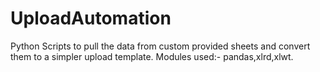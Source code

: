 # UploadAutomation

Python Scripts to pull the data from custom provided sheets and convert them to a simpler upload template. Modules used:- pandas,xlrd,xlwt.

